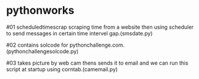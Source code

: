 # pythonworks
#01 scheduledtimescrap
scraping time from a website then using scheduler to send messages in certain time intervel gap.(smsdate.py)

#02 contains solcode for pythonchallenge.com.(pythonchallengesolcode.py)

#03 takes picture by web cam thens sends it to email and we can run this script at startup using corntab.(camemail.py)
